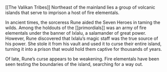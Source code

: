 [[The Valikan Tribes]]
Northeast of the mainland lies a group of volcanic islands that serve to imprison a host of fire elementals.

In ancient times, the sorceress Rune aided the Seven Heroes in taming the wilds. Among the holdouts of the [[primordials]] was an army of fire elementals under the banner of Ixlalu, a salamander of great power. However, Rune discovered that Ixlalu’s magic staff was the true source of his power. She stole it from his vault and used it to curse their entire island, turning it into a prison that would hold them captive for thousands of years.

Of late, Rune’s curse appears to be weakening. Fire elementals have been seen testing the boundaries of the island, searching for a way out.